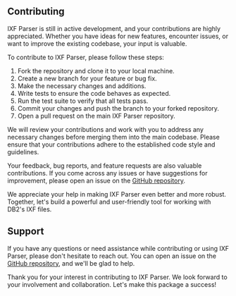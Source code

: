 ## Contributing

IXF Parser is still in active development, and your contributions are highly 
appreciated. Whether you have ideas for new features, encounter issues, 
or want to improve the existing codebase, your input is valuable.

To contribute to IXF Parser, please follow these steps:

1. Fork the repository and clone it to your local machine.
2. Create a new branch for your feature or bug fix.
3. Make the necessary changes and additions.
4. Write tests to ensure the code behaves as expected.
5. Run the test suite to verify that all tests pass.
6. Commit your changes and push the branch to your forked repository.
7. Open a pull request on the main IXF Parser repository.

We will review your contributions and work with you to address any necessary 
changes before merging them into the main codebase. Please ensure that your 
contributions adhere to the established code style and guidelines.

Your feedback, bug reports, and feature requests are also valuable contributions.
If you come across any issues or have suggestions for improvement, 
please open an issue on the 
[GitHub repository](https://github.com/ismailhammounou/db2ixf/issues).

We appreciate your help in making IXF Parser even better and more robust. 
Together, let's build a powerful and user-friendly tool for working 
with DB2's IXF files.

## Support

If you have any questions or need assistance while contributing or 
using IXF Parser, please don't hesitate to reach out. 
You can open an issue on the 
[GitHub repository](https://github.com/ismailhammounou/db2ixf/issues), 
and we'll be glad to help.

Thank you for your interest in contributing to IXF Parser.
We look forward to your involvement and collaboration. 
Let's make this package a success!